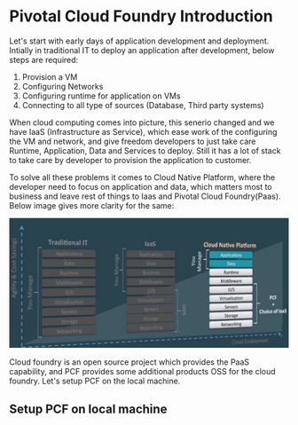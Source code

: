 # Pivotal Cloud Foundry Introduction
Let's start with early days of application development and deployment. Intially in traditional IT to deploy an application after development, below steps are required:
1. Provision a VM
2. Configuring Networks
3. Configuring runtime for application on VMs 
4. Connecting to all type of sources (Database, Third party systems)

When cloud computing comes into picture, this senerio changed and we have IaaS (Infrastructure as Service), which ease work of the configuring the VM and network, and give freedom developers to just take care Runtime, Application, Data and Services to deploy. Still it has a lot of stack to take care by developer to provision the application to customer.

To solve all these problems it comes to Cloud Native Platform, where the developer need to focus on application and data, which matters most to business and leave rest of things to Iaas and Pivotal Cloud Foundry(Paas). Below image gives more clarity for the same:

![PCF Evolution](images/CloudNativePlatformEvolution.jpg?raw=true)


Cloud foundry is an open source project which provides the PaaS capability, and PCF provides some additional products OSS for the cloud foundry. Let's setup PCF on the local machine.

## Setup PCF on local machine
